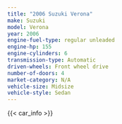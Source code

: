 ```yaml
---
title: "2006 Suzuki Verona"
make: Suzuki
model: Verona
year: 2006
engine-fuel-type: regular unleaded
engine-hp: 155
engine-cylinders: 6
transmission-type: Automatic
driven-wheels: Front wheel drive
number-of-doors: 4
market-category: N/A
vehicle-size: Midsize
vehicle-style: Sedan
---
```


{{< car_info >}}
